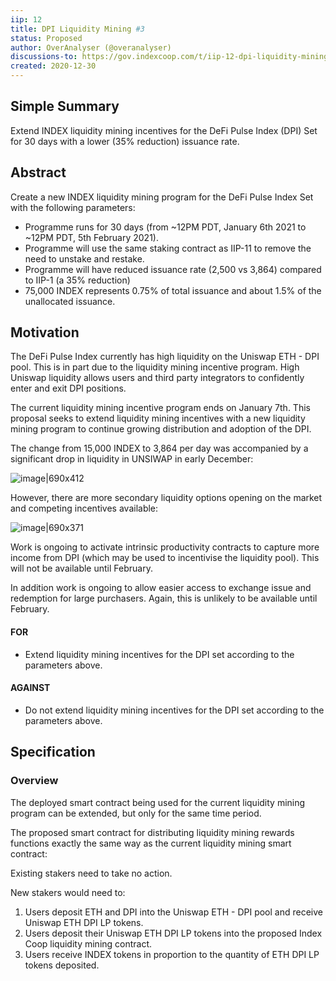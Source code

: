 ```yaml
---
iip: 12
title: DPI Liquidity Mining #3
status: Proposed
author: OverAnalyser (@overanalyser)
discussions-to: https://gov.indexcoop.com/t/iip-12-dpi-liquidity-mining-3/640
created: 2020-12-30
---
```


## Simple Summary

Extend INDEX liquidity mining incentives for the DeFi Pulse Index (DPI) Set for 30 days with a lower (35% reduction) issuance rate.

## Abstract

Create a new INDEX liquidity mining program for the DeFi Pulse Index Set with the following parameters:

- Programme runs for 30 days (from ~12PM PDT, January 6th 2021 to ~12PM PDT, 5th February 2021).
- Programme will use the same staking contract as IIP-11 to remove the need to unstake and restake.
- Programme will have reduced issuance rate (2,500 vs 3,864) compared to IIP-1 (a 35% reduction)
- 75,000 INDEX represents 0.75% of total issuance and about 1.5% of the unallocated issuance.

## Motivation

The DeFi Pulse Index currently has high liquidity on the Uniswap ETH - DPI pool. This is in part due to the liquidity mining incentive program. High Uniswap liquidity allows users and third party integrators to confidently enter and exit DPI positions.

The current liquidity mining incentive program ends on January 7th. This proposal seeks to extend liquidity mining incentives with a new liquidity mining program to continue growing distribution and adoption of the DPI.

The change from 15,000 INDEX to 3,864 per day was accompanied by a significant drop in liquidity in UNSIWAP in early December:

![image|690x412](upload://ne8h6qIHM6UTVusIdxHtY9ArXhz.png)

However, there are more secondary liquidity options opening on the market and competing incentives available:

![image|690x371](upload://sFhBYb74ESkZ2GTha50T91jNBGt.png)

Work is ongoing to activate intrinsic productivity contracts to capture more income from DPI (which may be used to incentivise the liquidity pool). This will not be available until February.

In addition work is ongoing to allow easier access to exchange issue and redemption for large purchasers. Again, this is unlikely to be available until February.

#### FOR

- Extend liquidity mining incentives for the DPI set according to the parameters above.

#### AGAINST

- Do not extend liquidity mining incentives for the DPI set according to the parameters above.

## Specification

### Overview

The deployed smart contract being used for the current liquidity mining program can be extended, but only for the same time period.

The proposed smart contract for distributing liquidity mining rewards functions exactly the same way as the current liquidity mining smart contract:

Existing stakers need to take no action.

New stakers would need to:

1. Users deposit ETH and DPI into the Uniswap ETH - DPI pool and receive Uniswap ETH DPI LP tokens.
2. Users deposit their Uniswap ETH DPI LP tokens into the proposed Index Coop liquidity mining contract.
3. Users receive INDEX tokens in proportion to the quantity of ETH DPI LP tokens deposited.
